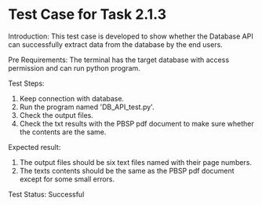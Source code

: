 # Test Case for Task 2.1.3
Introduction: This test case is developed to show whether the Database API can successfully extract data from the database by the end users.

Pre Requirements: The terminal has the target database with access permission and can run python program.

Test Steps:
  1. Keep connection with database.
  2. Run the program named 'DB_API_test.py'.
  3. Check the output files.
  4. Check the txt results with the PBSP pdf document to make sure whether the contents are the same.

Expected result:
  1. The output files should be six text files named with their page numbers.
  2. The texts contents should be the same as the PBSP pdf document except for some small errors.

Test Status: Successful
